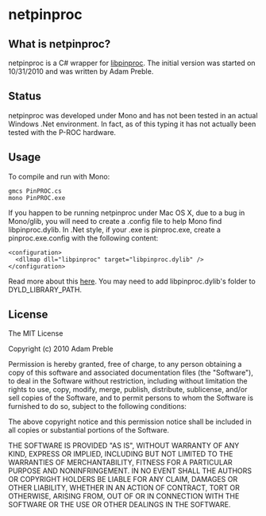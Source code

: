 # netpinproc

## What is netpinproc?

netpinproc is a C# wrapper for [libpinproc](http://github.com/preble/libpinproc).
The initial version was started on 10/31/2010 and was written by Adam Preble.


## Status

netpinproc was developed under Mono and has not been tested in an actual Windows .Net environment.  In fact, as of this typing it has not actually been tested with the P-ROC hardware.


## Usage

To compile and run with Mono:

    gmcs PinPROC.cs
    mono PinPROC.exe

If you happen to be running netpinproc under Mac OS X, due to a bug in Mono/glib, you will need to create a .config file to help Mono find libpinproc.dylib.  In .Net style, if your .exe is pinproc.exe, create a pinproc.exe.config with the following content:

    <configuration>
      <dllmap dll="libpinproc" target="libpinproc.dylib" />
    </configuration>

Read more about this [here](http://www.mono-project.com/Interop_with_Native_Libraries#Library_Names).  You may need to add libpinproc.dylib's folder to DYLD\_LIBRARY\_PATH.


## License

The MIT License

Copyright (c) 2010 Adam Preble

Permission is hereby granted, free of charge, to any person obtaining a copy
of this software and associated documentation files (the "Software"), to deal
in the Software without restriction, including without limitation the rights
to use, copy, modify, merge, publish, distribute, sublicense, and/or sell
copies of the Software, and to permit persons to whom the Software is
furnished to do so, subject to the following conditions:

The above copyright notice and this permission notice shall be included in
all copies or substantial portions of the Software.

THE SOFTWARE IS PROVIDED "AS IS", WITHOUT WARRANTY OF ANY KIND, EXPRESS OR
IMPLIED, INCLUDING BUT NOT LIMITED TO THE WARRANTIES OF MERCHANTABILITY,
FITNESS FOR A PARTICULAR PURPOSE AND NONINFRINGEMENT. IN NO EVENT SHALL THE
AUTHORS OR COPYRIGHT HOLDERS BE LIABLE FOR ANY CLAIM, DAMAGES OR OTHER
LIABILITY, WHETHER IN AN ACTION OF CONTRACT, TORT OR OTHERWISE, ARISING FROM,
OUT OF OR IN CONNECTION WITH THE SOFTWARE OR THE USE OR OTHER DEALINGS IN
THE SOFTWARE.